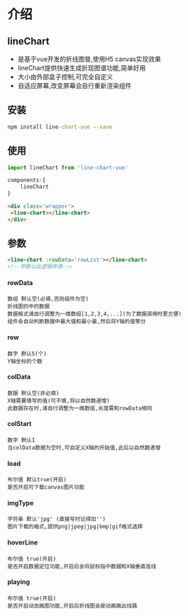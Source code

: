 # 介绍
## lineChart
* 是基于vue开发的折线图普,使用H5 canvas实现效果
* lineChart提供快速生成折现图谱功能,简单好用
* 大小由外部盒子控制,可完全自定义
* 自适应屏幕,改变屏幕会自行重新渲染组件

## 安装
```cmd
npm install line-chart-vue --save
```

## 使用
```javascript
import lineChart from 'line-chart-vue'

components:{
	lineChart
}
```
```html
<div class='wrapper'>
 <line-chart></line-chart>
</div>
```

## 参数

```html
<line-chart :rowData='rowList'></line-chart>
<!--参数以此逻辑传递-->
```

#### rowData 
	数组 默认空(必填,否则组件为空)
	折线图的中的数据 
	数据格式请自行调整为一维数组[1,2,3,4,...](为了数据调用时更方便)
	组件会自动判断数据中最大值和最小最,然后将Y轴的值等分
#### row 
	数字 默认5(个)
	Y轴坐标的个数
#### colData 
	数据 默认空(非必填)
	X轴需要填写的值(可不填,将以自然数递增)
	此数据存在时,请自行调整为一维数组,长度需和rowData相同
#### colStart 
	数字 默认1
	当colData数据为空时,可自定义X轴的开始值,此后以自然数递增
#### load
	布尔值 默认true(开启)
	是否开启可下载canvas图片功能
#### imgType
	字符串 默认'jpg' (直接写时记得加'')
	图片下载的格式,提供png|jpeg|jpg|bmp|gif格式选择
#### hoverLine
	布尔值 true(开启)
	是否开启数据定位功能,开启后会将鼠标指中数据和X轴垂直连线
#### playing
	布尔值 true(开启)
	是否开启动态画图功能,开启后折线图会是动画画出线路
